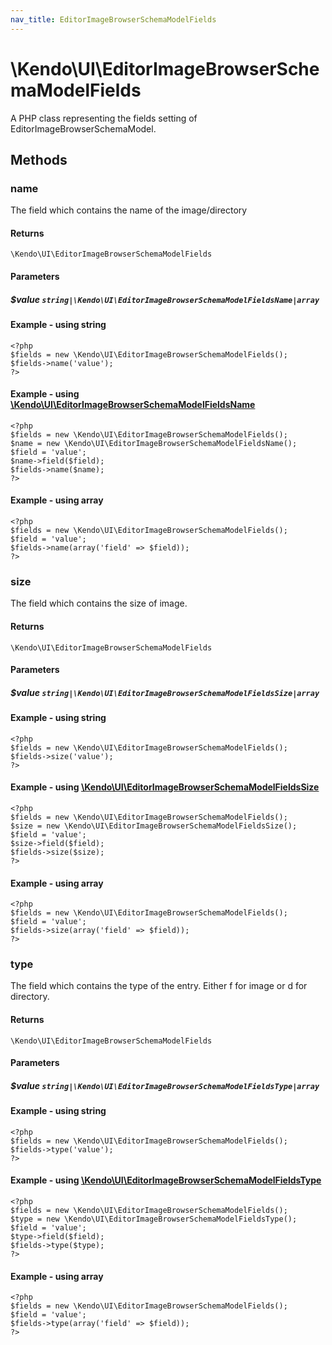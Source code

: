 ```yaml
---
nav_title: EditorImageBrowserSchemaModelFields
---
```


# \Kendo\UI\EditorImageBrowserSchemaModelFields

A PHP class representing the fields setting of EditorImageBrowserSchemaModel.


## Methods

### name

The field which contains the name of the image/directory

#### Returns
`\Kendo\UI\EditorImageBrowserSchemaModelFields`

#### Parameters

##### $value `string|\Kendo\UI\EditorImageBrowserSchemaModelFieldsName|array`




#### Example  - using string
    <?php
    $fields = new \Kendo\UI\EditorImageBrowserSchemaModelFields();
    $fields->name('value');
    ?>


#### Example - using [\Kendo\UI\EditorImageBrowserSchemaModelFieldsName](/kendo-ui/api/wrappers/php/Kendo/UI/EditorImageBrowserSchemaModelFieldsName)
    <?php
    $fields = new \Kendo\UI\EditorImageBrowserSchemaModelFields();
    $name = new \Kendo\UI\EditorImageBrowserSchemaModelFieldsName();
    $field = 'value';
    $name->field($field);
    $fields->name($name);
    ?>

#### Example - using array

    <?php
    $fields = new \Kendo\UI\EditorImageBrowserSchemaModelFields();
    $field = 'value';
    $fields->name(array('field' => $field));
    ?>

### size

The field which contains the size of image.

#### Returns
`\Kendo\UI\EditorImageBrowserSchemaModelFields`

#### Parameters

##### $value `string|\Kendo\UI\EditorImageBrowserSchemaModelFieldsSize|array`




#### Example  - using string
    <?php
    $fields = new \Kendo\UI\EditorImageBrowserSchemaModelFields();
    $fields->size('value');
    ?>


#### Example - using [\Kendo\UI\EditorImageBrowserSchemaModelFieldsSize](/kendo-ui/api/wrappers/php/Kendo/UI/EditorImageBrowserSchemaModelFieldsSize)
    <?php
    $fields = new \Kendo\UI\EditorImageBrowserSchemaModelFields();
    $size = new \Kendo\UI\EditorImageBrowserSchemaModelFieldsSize();
    $field = 'value';
    $size->field($field);
    $fields->size($size);
    ?>

#### Example - using array

    <?php
    $fields = new \Kendo\UI\EditorImageBrowserSchemaModelFields();
    $field = 'value';
    $fields->size(array('field' => $field));
    ?>

### type

The field which contains the type of the entry. Either f for image or d for directory.

#### Returns
`\Kendo\UI\EditorImageBrowserSchemaModelFields`

#### Parameters

##### $value `string|\Kendo\UI\EditorImageBrowserSchemaModelFieldsType|array`




#### Example  - using string
    <?php
    $fields = new \Kendo\UI\EditorImageBrowserSchemaModelFields();
    $fields->type('value');
    ?>


#### Example - using [\Kendo\UI\EditorImageBrowserSchemaModelFieldsType](/kendo-ui/api/wrappers/php/Kendo/UI/EditorImageBrowserSchemaModelFieldsType)
    <?php
    $fields = new \Kendo\UI\EditorImageBrowserSchemaModelFields();
    $type = new \Kendo\UI\EditorImageBrowserSchemaModelFieldsType();
    $field = 'value';
    $type->field($field);
    $fields->type($type);
    ?>

#### Example - using array

    <?php
    $fields = new \Kendo\UI\EditorImageBrowserSchemaModelFields();
    $field = 'value';
    $fields->type(array('field' => $field));
    ?>

